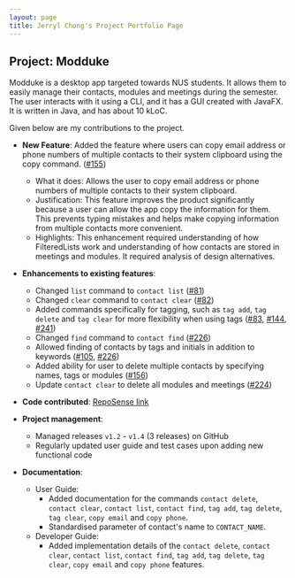 ```yaml
---
layout: page
title: Jerryl Chong's Project Portfolio Page
---
```


## Project: Modduke

Modduke is a desktop app targeted towards NUS students. It allows them to easily manage their contacts, modules and meetings during the semester. The user interacts with it using a CLI, and it has a GUI created with JavaFX. It is written in Java, and has about 10 kLoC.

Given below are my contributions to the project.

* **New Feature**: Added the feature where users can copy email address or phone numbers of multiple contacts to their system clipboard using the copy command. ([\#155](https://github.com/AY2021S1-CS2103-F10-2/tp/pull/155))
  * What it does: Allows the user to copy email address or phone numbers of multiple contacts to their system clipboard.
  * Justification: This feature improves the product significantly because a user can allow the app copy the information for them. This prevents typing mistakes and helps make copying information from multiple contacts more convenient.
  * Highlights: This enhancement required understanding of how FilteredLists work and understanding of how contacts are stored in meetings and modules. It required analysis of design alternatives.

* **Enhancements to existing features**:
  * Changed `list` command to `contact list` ([\#81](https://github.com/AY2021S1-CS2103-F10-2/tp/pull/81))
  * Changed `clear` command to `contact clear` ([\#82](https://github.com/AY2021S1-CS2103-F10-2/tp/pull/82))
  * Added commands specifically for tagging, such as `tag add`, `tag delete` and `tag clear` for more flexibility when using tags ([\#83](https://github.com/AY2021S1-CS2103-F10-2/tp/pull/83), [\#144](https://github.com/AY2021S1-CS2103-F10-2/tp/pull/144), [\#241](https://github.com/AY2021S1-CS2103-F10-2/tp/pull/241))
  * Changed `find` command to `contact find` ([\#226](https://github.com/AY2021S1-CS2103-F10-2/tp/pull/226))
  * Allowed finding of contacts by tags and initials in addition to keywords ([\#105](https://github.com/AY2021S1-CS2103-F10-2/tp/pull/105), [\#226](https://github.com/AY2021S1-CS2103-F10-2/tp/pull/226))
  * Added ability for user to delete multiple contacts by specifying names, tags or modules ([\#156](https://github.com/AY2021S1-CS2103-F10-2/tp/pull/156))
  * Update `contact clear` to delete all modules and meetings ([\#224](https://github.com/AY2021S1-CS2103-F10-2/tp/pull/224))

* **Code contributed**: [RepoSense link](https://nus-cs2103-ay2021s1.github.io/tp-dashboard/#breakdown=true&search=jerrylchong&sort=groupTitle&sortWithin=title&since=2020-08-14&timeframe=commit&mergegroup=&groupSelect=groupByRepos&checkedFileTypes=docs~functional-code~test-code~other)

* **Project management**:
  * Managed releases `v1.2` - `v1.4` (3 releases) on GitHub
  * Regularly updated user guide and test cases upon adding new functional code

* **Documentation**:
  * User Guide:
    * Added documentation for the commands  `contact delete`, `contact clear`, `contact list`, `contact find`, `tag add`, `tag delete`, `tag clear`, `copy email` and `copy phone`.
    * Standardised parameter of contact's name to `CONTACT_NAME`.
  * Developer Guide:
    * Added implementation details of the `contact delete`, `contact clear`, `contact list`, `contact find`, `tag add`, `tag delete`, `tag clear`, `copy email` and `copy phone` features.